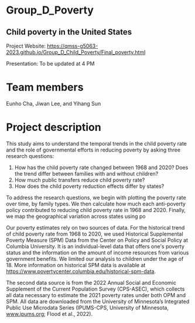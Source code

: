# Group_D_Poverty
## Child poverty in the United States
Project Website: https://qmss-g5063-2023.github.io/Group_D_Child_Poverty/Final_poverty.html

Presentation: To be updated at 4 PM 

# Team members
Eunho Cha, Jiwan Lee, and Yihang Sun

# Project description
This study aims to understand the temporal trends in the child poverty rate and the role of governmental efforts in reducing poverty by asking three research questions:
1. How has the child poverty rate changed between 1968 and 2020? Does the trend differ between families with and without children?
2. How much public transfers reduce child poverty rate?
3. How does the child poverty reduction effects differ by states?

To address the research questions, we begin with plotting the poverty rate over time, by family types. We then calculate how much each anti-poverty policy contributed to reducing child poverty rate in 1968 and 2020. Finally, we map the geographical variation across states using po

Our poverty estimates rely on two sources of data. For the historical trend of child poverty rate from 1968 to 2020, we used Historical Supplemental Poverty Measure (SPM) Data from the Center on Policy and Social Policy at Columbia University. It is an individual-level data that offers one's poverty status and the information on the amount of income resources from various government benefits. We limited our analysis to children under the age of 18. More information on historical SPM data is available at https://www.povertycenter.columbia.edu/historical-spm-data. 

The second data source is from the 2022 Annual Social and Economic Supplement of the Current Population Survey (CPS-ASEC), which collects all data necessary to estimate the 2021 poverty rates under both OPM and SPM. All data are downloaded from the University of Minnesota’s Integrated Public Use Microdata Series (IPUMS-CPS, University of Minnesota, www.ipums.org; Flood et al., 2022). 
